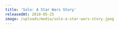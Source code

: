 ```yaml
---
title: 'Solo: A Star Wars Story'
releasedAt: 2018-05-25
image: /uploads/media/solo-a-star-wars-story.jpeg
---
```

